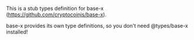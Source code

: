 This is a stub types definition for base-x (https://github.com/cryptocoinjs/base-x).

base-x provides its own type definitions, so you don't need @types/base-x installed!